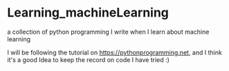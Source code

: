 # Learning_machineLearning
a collection of python programming I write when I learn about machine learning

I will be following the tutorial on https://pythonprogramming.net, and I think it's a good Idea to keep the record on code I have tried :)
